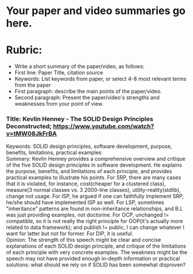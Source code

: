 # Your paper and video summaries go here.

# Rubric:
* Write a short summary of the paper/video, as follows:
* First line: Paper Title, citation source
* Keywords: List keywords from paper, or select 4-8 most relevant terms from the paper
* First paragraph: describe the main points of the paper/video.
* Second paragraph: Present the paper/video's strengths and weaknesses from your point of view.

### Title: Kevlin Henney - The SOLID Design Principles Deconstructed; https://www.youtube.com/watch?v=tMW08JkFrBA  
Keywords: SOLID design principles, software development, purpose, benefits, limitations, practical examples  
Summary: Kevlin Henney provides a comprehensive overview and critique of the five SOLID design principles in software development. He explains the purpose, benefits, and limitations of each principle, and provides practical examples to illustrate his points. For SRP, there are many cases that it is violated, for instance, cost(cheaper for a clustered class), measure(3 normal classes vs. 3 2000-line classes), utility-reality(stdlib), change not usage. For ISP, he argued if one can faithfully implement SRP, he/she should have implemented ISP as well. For LSP, sometimes "inheritance" patterns are found in non-inheritance relationships, and B.L was just providing examples, not doctorine. For OCP, unchanged != compatible, so it is not really the right principle for OOP(it's actually more related to data framework); and publish != public, I can change whatever I want for latter but not for former. For DIP, it is useful.  
Opinion: The strength of this speech might be clear and concise explanations of each SOLID design principle, and critique of the limitations of each principle with very concrete examples. The weakness might be the speech may not have provided enough in-depth information or practical solutions: what should we rely on if SOLID has been somewhat disproven?  


